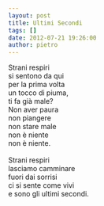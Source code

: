 ```yaml
---
layout: post
title: Ultimi Secondi
tags: []
date: 2012-07-21 19:26:00
author: pietro
---
```

Strani respiri<br/>si sentono da qui<br/>per la prima volta<br/>un tocco di piuma,<br/>ti fa già male?<br/>Non aver paura<br/>non piangere<br/>non stare male<br/>non è niente<br/>non è niente.<br/><br/>Strani respiri<br/>lasciamo camminare<br/>fuori dai sorrisi<br/>ci si sente come vivi<br/>e sono gli ultimi secondi.
